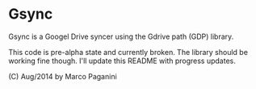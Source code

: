 # Gsync

Gsync is a Googel Drive syncer using the Gdrive path (GDP) library.

This code is pre-alpha state and currently broken. The library should be
working fine though. I'll update this README with progress updates.

(C) Aug/2014 by Marco Paganini <paganini AT paganini DOT net>
